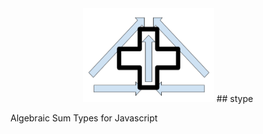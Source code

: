 <div align="center">

<img src="static/stype.png" height="150em" width="210em"/>
## stype

</div>


Algebraic Sum Types for Javascript
